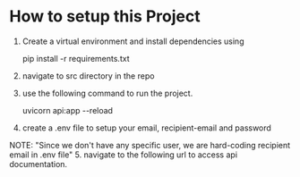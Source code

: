 # How to setup this Project

1. Create a virtual environment and install dependencies using


      pip install -r requirements.txt

2. navigate to src directory in the repo
3. use the following command to run the project.


      uvicorn api:app --reload


4. create a .env file to setup your email, recipient-email and password


NOTE: "Since we don't have any specific user, we are hard-coding recipient email in .env file"
5. navigate to the following url to access api documentation.
